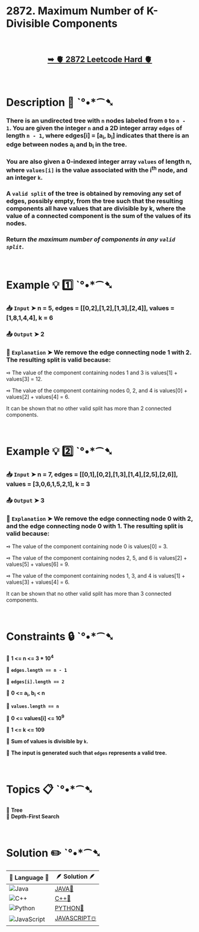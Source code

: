 # 2872. Maximum Number of K-Divisible Components

</br>

<h2 align="center"> 

<a href="https://leetcode.com/problems/maximum-number-of-k-divisible-components/description/?envType=daily-question&envId=2024-12-21"><strong>➥ 🫀 2872 Leetcode Hard 🫀 </strong></a>
</h2>

</br>

# Description 📜 ˋ°•*⁀➷

### There is an undirected tree with `n` nodes labeled from `0` to `n - 1`. You are given the integer `n` and a 2D integer array `edges` of length `n - 1`, where edges[i] = [a<sub>i</sub>, b<sub>i</sub>] indicates that there is an edge between nodes a<sub>i</sub> and b<sub>i</sub> in the tree.

### You are also given a 0-indexed integer array `values` of length n, where `values[i]` is the value associated with the i<sup>th</sup> node, and an integer `k`.

### A `valid split` of the tree is obtained by removing any set of edges, possibly empty, from the tree such that the resulting components all have values that are divisible by k, where the value of a connected component is the sum of the values of its nodes.

### Return *the maximum number of components in any `valid split`*.

</br>

# Example 💡 1️⃣ ˋ°•*⁀➷

  ### 📥 `Input`  ➤ n = 5, edges = [[0,2],[1,2],[1,3],[2,4]], values = [1,8,1,4,4], k = 6

  ### 📤 `Output`  ➤ 2

  ### 🔦 `Explanation`  ➤ We remove the edge connecting node 1 with 2. The resulting split is valid because:

➺ The value of the component containing nodes 1 and 3 is values[1] + values[3] = 12.

➺ The value of the component containing nodes 0, 2, and 4 is values[0] + values[2] + values[4] = 6.

It can be shown that no other valid split has more than 2 connected components.

</br>

# Example 💡 2️⃣ ˋ°•*⁀➷

  ### 📥 `Input` ➤  n = 7, edges = [[0,1],[0,2],[1,3],[1,4],[2,5],[2,6]], values = [3,0,6,1,5,2,1], k = 3

  ### 📤 `Output`  ➤ 3

  ### 🔦 `Explanation` ➤ We remove the edge connecting node 0 with 2, and the edge connecting node 0 with 1. The resulting split is valid because:

➺ The value of the component containing node 0 is values[0] = 3.

➺ The value of the component containing nodes 2, 5, and 6 is values[2] + values[5] + values[6] = 9.

➺ The value of the component containing nodes 1, 3, and 4 is values[1] + values[3] + values[4] = 6.

It can be shown that no other valid split has more than 3 connected components.

</br>

# Constraints 🔒 ˋ°•*⁀➷

🔹 **1 <= n <= 3 * 10<sup>4</sup>** </br>

🔹 **`edges.length == n - 1`** </br>

🔹 **`edges[i].length == 2`** </br>

🔹 **0 <= a<sub>i</sub>, b<sub>i</sub> < n** </br>

🔹 **`values.length == n`** </br>

🔹 **0 <= values[i] <= 10<sup>9</sup>** </br>

🔹 **1 <= k <= 109** </br>

🔹 **Sum of values is divisible by `k`.** </br>

🔹 **The input is generated such that `edges` represents a valid tree.** </br>

</br>

# Topics 📋 ˋ°•*⁀➷

🔸 **Tree**  </br>
🔸 **Depth-First Search**  </br>

</br>

# Solution ✏️ ˋ°•*⁀➷

| 📒 Language 📒  | 🪶 Solution 🪶 |
| ------------- | ------------- |
|  ![Java](https://img.shields.io/badge/java-%23ED8B00.svg?style=for-the-badge&logo=openjdk&logoColor=white)  | [JAVA🍁]() |
|  ![C++](https://img.shields.io/badge/c++-%2300599C.svg?style=for-the-badge&logo=c%2B%2B&logoColor=white)  | [C++🎲]()  |
|  ![Python](https://img.shields.io/badge/python-3670A0?style=for-the-badge&logo=python&logoColor=ffdd54)    | [PYTHON🍰]() |
| ![JavaScript](https://img.shields.io/badge/javascript-%23323330.svg?style=for-the-badge&logo=javascript&logoColor=%23F7DF1E)   | [JAVASCRIPT☃️]() |
